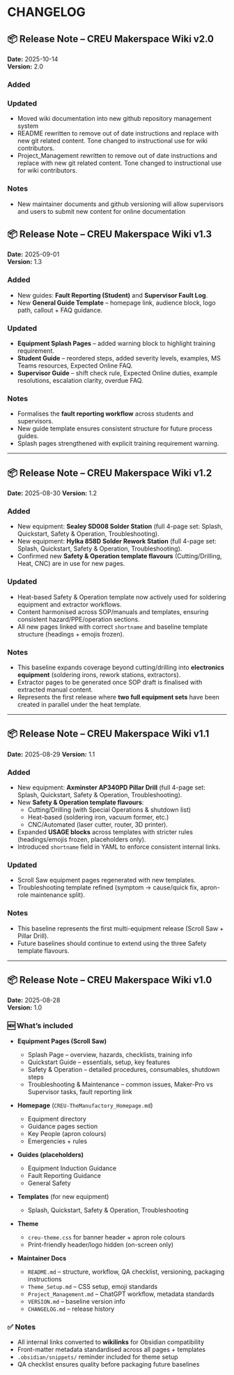 # CHANGELOG

## 📦 Release Note – CREU Makerspace Wiki v2.0
**Date:** 2025-10-14  
**Version:** 2.0 

### Added
### Updated
- Moved wiki documentation into new github repository management system
- README rewritten to remove out of date instructions and replace with new git related content. Tone changed to instructional use for wiki contributors.
- Project_Management rewritten to remove out of date instructions and replace with new git related content. Tone changed to instructional use for wiki contributors.

### Notes
- New maintainer documents and github versioning will allow supervisors and users to submit new content for online documentation


## 📦 Release Note – CREU Makerspace Wiki v1.3
**Date:** 2025-09-01  
**Version:** 1.3  

### Added
- New guides: **Fault Reporting (Student)** and **Supervisor Fault Log**.  
- New **General Guide Template** – homepage link, audience block, logo path, callout + FAQ guidance.  

### Updated
- **Equipment Splash Pages** – added warning block to highlight training requirement.  
- **Student Guide** – reordered steps, added severity levels, examples, MS Teams resources, Expected Online FAQ.  
- **Supervisor Guide** – shift check rule, Expected Online duties, example resolutions, escalation clarity, overdue FAQ.  

### Notes
- Formalises the **fault reporting workflow** across students and supervisors.  
- New guide template ensures consistent structure for future process guides.  
- Splash pages strengthened with explicit training requirement warning.


---

## 📦 Release Note – CREU Makerspace Wiki v1.2
**Date:** 2025-08-30 
**Version:** 1.2

### Added
- New equipment: **Sealey SD008 Solder Station** (full 4-page set: Splash, Quickstart, Safety & Operation, Troubleshooting).
- New equipment: **Hylka 858D Solder Rework Station** (full 4-page set: Splash, Quickstart, Safety & Operation, Troubleshooting).
- Confirmed new **Safety & Operation template flavours** (Cutting/Drilling, Heat, CNC) are in use for new pages.

### Updated
- Heat-based Safety & Operation template now actively used for soldering equipment and extractor workflows.
- Content harmonised across SOP/manuals and templates, ensuring consistent hazard/PPE/operation sections.
- All new pages linked with correct `shortname` and baseline template structure (headings + emojis frozen).

### Notes
- This baseline expands coverage beyond cutting/drilling into **electronics equipment** (soldering irons, rework stations, extractors).
- Extractor pages to be generated once SOP draft is finalised with extracted manual content.
- Represents the first release where **two full equipment sets** have been created in parallel under the heat template.

---

## 📦 Release Note – CREU Makerspace Wiki v1.1
**Date:** 2025-08-29 
**Version:** 1.1

### Added
- New equipment: **Axminster AP340PD Pillar Drill** (full 4-page set: Splash, Quickstart, Safety & Operation, Troubleshooting).
- New **Safety & Operation template flavours**:
  - Cutting/Drilling (with Special Operations & shutdown list)
  - Heat-based (soldering iron, vacuum former, etc.)
  - CNC/Automated (laser cutter, router, 3D printer).
- Expanded **USAGE blocks** across templates with stricter rules (headings/emojis frozen, placeholders only).
- Introduced `shortname` field in YAML to enforce consistent internal links.

### Updated
- Scroll Saw equipment pages regenerated with new templates.
- Troubleshooting template refined (symptom → cause/quick fix, apron-role maintenance split).

### Notes
- This baseline represents the first multi-equipment release (Scroll Saw + Pillar Drill).
- Future baselines should continue to extend using the three Safety template flavours.

---

## 📦 Release Note – CREU Makerspace Wiki v1.0
**Date:** 2025-08-28  
**Version:** 1.0
### 🆕 What’s included

- **Equipment Pages (Scroll Saw)**
    
    - Splash Page – overview, hazards, checklists, training info
    - Quickstart Guide – essentials, setup, key features
    - Safety & Operation – detailed procedures, consumables, shutdown steps
    - Troubleshooting & Maintenance – common issues, Maker-Pro vs Supervisor tasks, fault reporting link
        
- **Homepage** (`CREU-TheManufactory_Homepage.md`)
    
    - Equipment directory
    - Guidance pages section
    - Key People (apron colours)
    - Emergencies + rules
        
- **Guides (placeholders)**
    
    - Equipment Induction Guidance
    - Fault Reporting Guidance
    - General Safety
        
- **Templates** (for new equipment)
    
    - Splash, Quickstart, Safety & Operation, Troubleshooting
        
- **Theme**
    
    - `creu-theme.css` for banner header + apron role colours
    - Print-friendly header/logo hidden (on-screen only)
        
- **Maintainer Docs**
    
    - `README.md` – structure, workflow, QA checklist, versioning, packaging instructions
    - `Theme_Setup.md` – CSS setup, emoji standards
    - `Project_Management.md` – ChatGPT workflow, metadata standards
    - `VERSION.md` – baseline version info
    - `CHANGELOG.md` – release history
### ✅ Notes

- All internal links converted to **wikilinks** for Obsidian compatibility
- Front-matter metadata standardised across all pages + templates
- `.obsidian/snippets/` reminder included for theme setup
- QA checklist ensures quality before packaging future baselines




